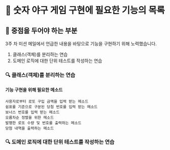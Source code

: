 # 🚀 숫자 야구 게임 구현에 필요한 기능의 목록

## 🎯 중점을 두어야 하는 부분
3주 차 미션 메일에서 언급한 내용을 바탕으로 기능을 구현하기 위해 노력했습니다.
1. 클래스(객체)를 분리하는 연습
2. 도메인 로직에 대한 단위 테스트를 작성하는 연습

### 🔍 클래스(객체)를 분리하는 연습
#### 기능 구현을 위해 필요한 메소드
    사용자로부터 로또 구입 금액을 입력 받는 메소드
    쉼표를 기준으로 구분된 당첨 번호를 입력 받는 메소드
    보너스 번호를 입력 받는 메소드
    오름차순 정렬을 위한 메소드
    발행한 로또 수량 및 번호를 출력하는 메소드
    당첨 내역을 출력하는 메소드

### 🔍 도메인 로직에 대한 단위 테스트를 작성하는 연습
